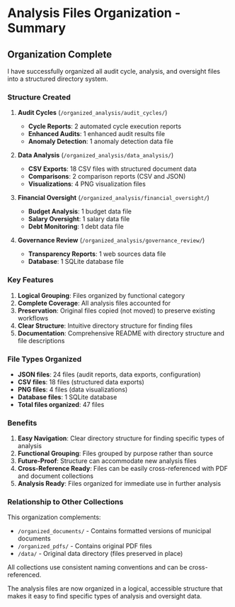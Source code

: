 # Analysis Files Organization - Summary

## Organization Complete

I have successfully organized all audit cycle, analysis, and oversight files into a structured directory system.

### Structure Created

1. **Audit Cycles** (`/organized_analysis/audit_cycles/`)
   - **Cycle Reports**: 2 automated cycle execution reports
   - **Enhanced Audits**: 1 enhanced audit results file
   - **Anomaly Detection**: 1 anomaly detection data file

2. **Data Analysis** (`/organized_analysis/data_analysis/`)
   - **CSV Exports**: 18 CSV files with structured document data
   - **Comparisons**: 2 comparison reports (CSV and JSON)
   - **Visualizations**: 4 PNG visualization files

3. **Financial Oversight** (`/organized_analysis/financial_oversight/`)
   - **Budget Analysis**: 1 budget data file
   - **Salary Oversight**: 1 salary data file
   - **Debt Monitoring**: 1 debt data file

4. **Governance Review** (`/organized_analysis/governance_review/`)
   - **Transparency Reports**: 1 web sources data file
   - **Database**: 1 SQLite database file

### Key Features

1. **Logical Grouping**: Files organized by functional category
2. **Complete Coverage**: All analysis files accounted for
3. **Preservation**: Original files copied (not moved) to preserve existing workflows
4. **Clear Structure**: Intuitive directory structure for finding files
5. **Documentation**: Comprehensive README with directory structure and file descriptions

### File Types Organized

- **JSON files**: 24 files (audit reports, data exports, configuration)
- **CSV files**: 18 files (structured data exports)
- **PNG files**: 4 files (data visualizations)
- **Database files**: 1 SQLite database
- **Total files organized**: 47 files

### Benefits

1. **Easy Navigation**: Clear directory structure for finding specific types of analysis
2. **Functional Grouping**: Files grouped by purpose rather than source
3. **Future-Proof**: Structure can accommodate new analysis files
4. **Cross-Reference Ready**: Files can be easily cross-referenced with PDF and document collections
5. **Analysis Ready**: Files organized for immediate use in further analysis

### Relationship to Other Collections

This organization complements:
- `/organized_documents/` - Contains formatted versions of municipal documents
- `/organized_pdfs/` - Contains original PDF files
- `/data/` - Original data directory (files preserved in place)

All collections use consistent naming conventions and can be cross-referenced.

The analysis files are now organized in a logical, accessible structure that makes it easy to find specific types of analysis and oversight data.
